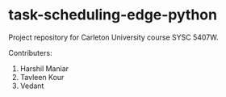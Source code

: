 # task-scheduling-edge-python
Project repository for Carleton University course SYSC 5407W.

Contributers: 
1. Harshil Maniar
2. Tavleen Kour
3. Vedant
